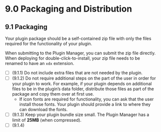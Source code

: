 # 9.0 Packaging and Distribution

## 9.1 Packaging

Your plugin package should be a self-contained zip file with only the files required for the functionality of your plugin.

When submitting to the Plugin Manager, you can submit the zip file directly. When deploying for double-click-to-install, your zip file needs to be renamed to have an `xdx` extension.

- [ ] (9.1.1) Do not include extra files that are not needed by the plugin.
- [ ] (9.1.2) Do not require additional steps on the part of the user in order for your plugin to work. For example, if your plugin depends on additional files to be in the plugin’s data folder, distribute those files as part of the package and copy them over at first use.
  - If icon fonts are required for functionality, you can ask that the user install those fonts. Your plugin should provide a link to where they can download the fonts.
- [ ] (9.1.3) Keep your plugin bundle size small. The Plugin Manager has a limit of **25MB** (when compressed).
- [ ] (9.1.4)
